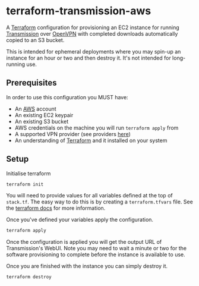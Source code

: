 # terraform-transmission-aws

A [Terraform](terraform) configuration for provisioning an EC2 instance for running [Transmission](transmission) over [OpenVPN](openvpn) with completed downloads automatically copied to an S3 bucket.

This is intended for ephemeral deployments where you may spin-up an instance for an hour or two and then destroy it. It's not intended for long-running use.

## Prerequisites

In order to use this configuration you MUST have:

- An [AWS](aws) account
- An existing EC2 keypair
- An existing S3 bucket
- AWS credentials on the machine you will run `terraform apply` from
- A supported VPN provider (see providers [here](https://haugene.github.io/docker-transmission-openvpn/supported-providers/))
- An understanding of [Terraform](terraform) and it installed on your system

## Setup

Initialise terraform

```bash
terraform init
```

You will need to provide values for all variables defined at the top of `stack.tf`. The easy way to do this is by creating a `terraform.tfvars` file. See the [terraform docs](https://www.terraform.io/docs/configuration/variables.html#variable-definitions-tfvars-files) for more information.

Once you've defined your variables apply the configuration.

```bash
terraform apply
```

Once the configuration is applied you will get the output URL of Transmission's WebUI. Note you may need to wait a minute or two for the software provisioning to complete before the instance is available to use.

Once you are finished with the instance you can simply destroy it.

```bash
terraform destroy
```

[terraform]: https://www.terraform.io/
[transmission]: https://transmissionbt.com/
[openvpn]: https://openvpn.net/
[aws]: https://aws.amazon.com/
